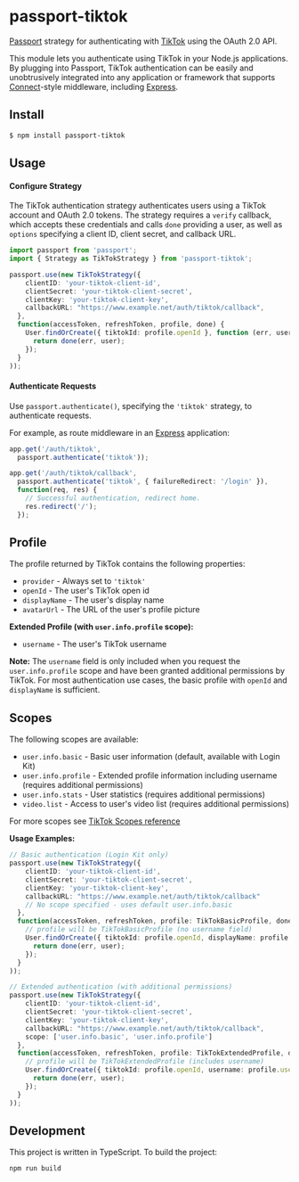 # passport-tiktok

[Passport](http://passportjs.org/) strategy for authenticating with [TikTok](https://www.tiktok.com/) using the OAuth 2.0 API.

This module lets you authenticate using TikTok in your Node.js applications. By plugging into Passport, TikTok authentication can be easily and unobtrusively integrated into any application or framework that supports [Connect](http://www.senchalabs.org/connect/)-style middleware, including [Express](http://expressjs.com/).

## Install

```bash
$ npm install passport-tiktok
```

## Usage

#### Configure Strategy

The TikTok authentication strategy authenticates users using a TikTok account and OAuth 2.0 tokens. The strategy requires a `verify` callback, which accepts these credentials and calls `done` providing a user, as well as `options` specifying a client ID, client secret, and callback URL.

```typescript
import passport from 'passport';
import { Strategy as TikTokStrategy } from 'passport-tiktok';

passport.use(new TikTokStrategy({
    clientID: 'your-tiktok-client-id',
    clientSecret: 'your-tiktok-client-secret',
    clientKey: 'your-tiktok-client-key',
    callbackURL: "https://www.example.net/auth/tiktok/callback",
  },
  function(accessToken, refreshToken, profile, done) {
    User.findOrCreate({ tiktokId: profile.openId }, function (err, user) {
      return done(err, user);
    });
  }
));
```

#### Authenticate Requests

Use `passport.authenticate()`, specifying the `'tiktok'` strategy, to authenticate requests.

For example, as route middleware in an [Express](http://expressjs.com/) application:

```typescript
app.get('/auth/tiktok',
  passport.authenticate('tiktok'));

app.get('/auth/tiktok/callback', 
  passport.authenticate('tiktok', { failureRedirect: '/login' }),
  function(req, res) {
    // Successful authentication, redirect home.
    res.redirect('/');
  });
```

## Profile

The profile returned by TikTok contains the following properties:

- `provider` - Always set to `'tiktok'`
- `openId` - The user's TikTok open id
- `displayName` - The user's display name
- `avatarUrl` - The URL of the user's profile picture

**Extended Profile (with `user.info.profile` scope):**
- `username` - The user's TikTok username

**Note:** The `username` field is only included when you request the `user.info.profile` scope and have been granted additional permissions by TikTok. For most authentication use cases, the basic profile with `openId` and `displayName` is sufficient.

## Scopes

The following scopes are available:

- `user.info.basic` - Basic user information (default, available with Login Kit)
- `user.info.profile` - Extended profile information including username (requires additional permissions)
- `user.info.stats` - User statistics (requires additional permissions)
- `video.list` - Access to user's video list (requires additional permissions)

For more scopes see [TikTok Scopes reference](https://developers.tiktok.com/doc/tiktok-api-scopes)

**Usage Examples:**

```typescript
// Basic authentication (Login Kit only)
passport.use(new TikTokStrategy({
    clientID: 'your-tiktok-client-id',
    clientSecret: 'your-tiktok-client-secret',
    clientKey: 'your-tiktok-client-key',
    callbackURL: "https://www.example.net/auth/tiktok/callback"
    // No scope specified - uses default user.info.basic
  },
  function(accessToken, refreshToken, profile: TikTokBasicProfile, done) {
    // profile will be TikTokBasicProfile (no username field)
    User.findOrCreate({ tiktokId: profile.openId, displayName: profile.displayName }, function (err, user) {
      return done(err, user);
    });
  }
));

// Extended authentication (with additional permissions)
passport.use(new TikTokStrategy({
    clientID: 'your-tiktok-client-id',
    clientSecret: 'your-tiktok-client-secret',
    clientKey: 'your-tiktok-client-key',
    callbackURL: "https://www.example.net/auth/tiktok/callback",
    scope: ['user.info.basic', 'user.info.profile']
  },
  function(accessToken, refreshToken, profile: TikTokExtendedProfile, done) {
    // profile will be TikTokExtendedProfile (includes username)
    User.findOrCreate({ tiktokId: profile.openId, username: profile.username }, function (err, user) {
      return done(err, user);
    });
  }
));
```

## Development

This project is written in TypeScript. To build the project:

```bash
npm run build
```
